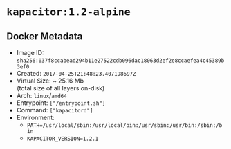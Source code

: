 # `kapacitor:1.2-alpine`

## Docker Metadata

- Image ID: `sha256:037f8ccabead294b11e27522cdb096dac18063d2ef2e8ccaefea4c45389b3ef0`
- Created: `2017-04-25T21:48:23.407198697Z`
- Virtual Size: ~ 25.16 Mb  
  (total size of all layers on-disk)
- Arch: `linux`/`amd64`
- Entrypoint: `["/entrypoint.sh"]`
- Command: `["kapacitord"]`
- Environment:
  - `PATH=/usr/local/sbin:/usr/local/bin:/usr/sbin:/usr/bin:/sbin:/bin`
  - `KAPACITOR_VERSION=1.2.1`
